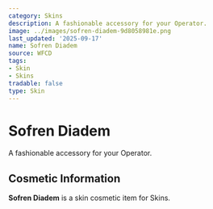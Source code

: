 ```yaml
---
category: Skins
description: A fashionable accessory for your Operator.
image: ../images/sofren-diadem-9d8058981e.png
last_updated: '2025-09-17'
name: Sofren Diadem
source: WFCD
tags:
- Skin
- Skins
tradable: false
type: Skin
---
```


# Sofren Diadem

A fashionable accessory for your Operator.

## Cosmetic Information

**Sofren Diadem** is a skin cosmetic item for Skins.

